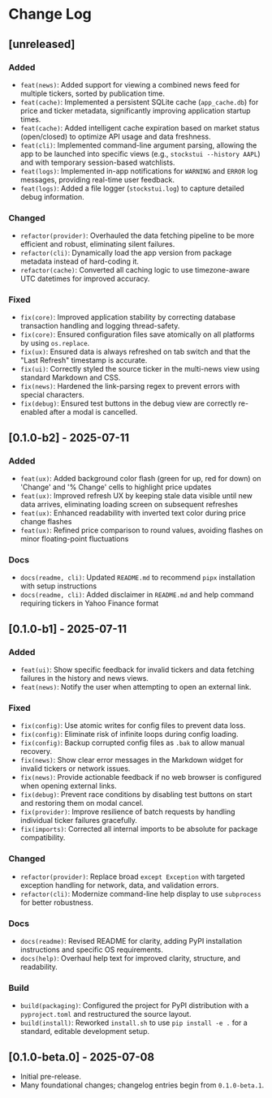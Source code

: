 # Change Log

## [unreleased] 

### Added
-   `feat(news)`: Added support for viewing a combined news feed for multiple tickers, sorted by publication time.
-   `feat(cache)`: Implemented a persistent SQLite cache (`app_cache.db`) for price and ticker metadata, significantly improving application startup times.
-   `feat(cache)`: Added intelligent cache expiration based on market status (open/closed) to optimize API usage and data freshness.
-   `feat(cli)`: Implemented command-line argument parsing, allowing the app to be launched into specific views (e.g., `stockstui --history AAPL`) and with temporary session-based watchlists.
-   `feat(logs)`: Implemented in-app notifications for `WARNING` and `ERROR` log messages, providing real-time user feedback.
-   `feat(logs)`: Added a file logger (`stockstui.log`) to capture detailed debug information.

### Changed
-   `refactor(provider)`: Overhauled the data fetching pipeline to be more efficient and robust, eliminating silent failures.
-   `refactor(cli)`: Dynamically load the app version from package metadata instead of hard-coding it.
-   `refactor(cache)`: Converted all caching logic to use timezone-aware UTC datetimes for improved accuracy.

### Fixed
-   `fix(core)`: Improved application stability by correcting database transaction handling and logging thread-safety.
-   `fix(core)`: Ensured configuration files save atomically on all platforms by using `os.replace`.
-   `fix(ux)`: Ensured data is always refreshed on tab switch and that the "Last Refresh" timestamp is accurate.
-   `fix(ui)`: Correctly styled the source ticker in the multi-news view using standard Markdown and CSS.
-   `fix(news)`: Hardened the link-parsing regex to prevent errors with special characters.
-   `fix(debug)`: Ensured test buttons in the debug view are correctly re-enabled after a modal is cancelled.

## [0.1.0-b2] - 2025-07-11

### Added
-   `feat(ux)`: Added background color flash (green for up, red for down) on 'Change' and '% Change' cells to highlight price updates
-   `feat(ux)`: Improved refresh UX by keeping stale data visible until new data arrives, eliminating loading screen on subsequent refreshes
-   `feat(ux)`: Enhanced readability with inverted text color during price change flashes
-   `feat(ux)`: Refined price comparison to round values, avoiding flashes on minor floating-point fluctuations

### Docs

-   `docs(readme, cli)`: Updated `README.md` to recommend `pipx` installation with setup instructions
-   `docs(readme, cli)`: Added disclaimer in `README.md` and help command requiring tickers in Yahoo Finance format

## [0.1.0-b1] - 2025-07-11

### Added

-   `feat(ui)`: Show specific feedback for invalid tickers and data fetching failures in the history and news views.
-   `feat(news)`: Notify the user when attempting to open an external link.
  
### Fixed

-   `fix(config)`: Use atomic writes for config files to prevent data loss.
-   `fix(config)`: Eliminate risk of infinite loops during config loading.
-   `fix(config)`: Backup corrupted config files as `.bak` to allow manual recovery.
-   `fix(news)`: Show clear error messages in the Markdown widget for invalid tickers or network issues.
-   `fix(news)`: Provide actionable feedback if no web browser is configured when opening external links.
-   `fix(debug)`: Prevent race conditions by disabling test buttons on start and restoring them on modal cancel.
-   `fix(provider)`: Improve resilience of batch requests by handling individual ticker failures gracefully.
-   `fix(imports)`: Corrected all internal imports to be absolute for package compatibility.

### Changed

-   `refactor(provider)`: Replace broad `except Exception` with targeted exception handling for network, data, and validation errors.
-   `refactor(cli)`: Modernize command-line help display to use `subprocess` for better robustness.

### Docs

-   `docs(readme)`: Revised README for clarity, adding PyPI installation instructions and specific OS requirements.
-   `docs(help)`: Overhaul help text for improved clarity, structure, and readability.

### Build

-   `build(packaging)`: Configured the project for PyPI distribution with a `pyproject.toml` and restructured the source layout.
-   `build(install)`: Reworked `install.sh` to use `pip install -e .` for a standard, editable development setup.

## [0.1.0-beta.0] - 2025-07-08

-   Initial pre-release.
-   Many foundational changes; changelog entries begin from `0.1.0-beta.1`.